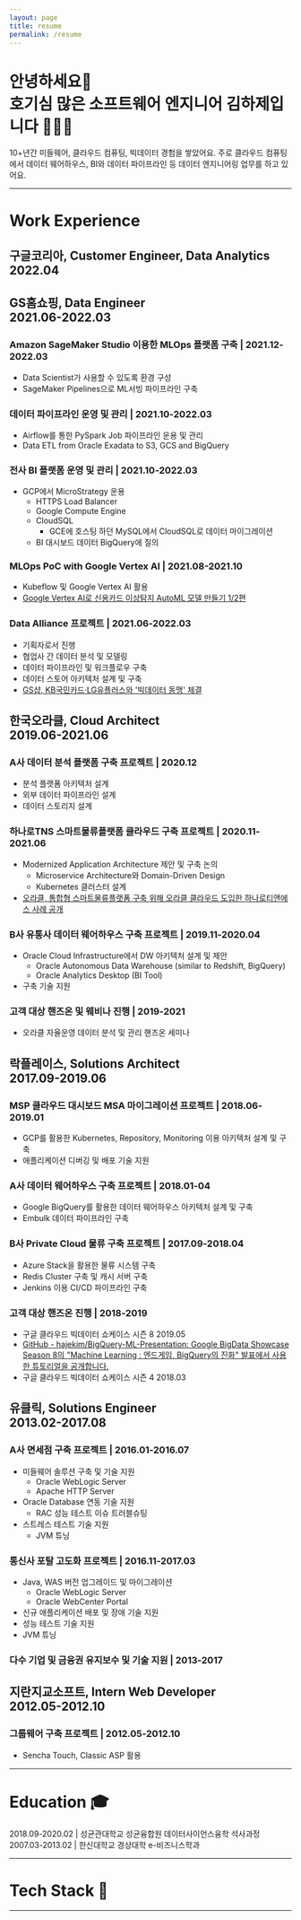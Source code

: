 ```yaml
---
layout: page
title: resume
permalink: /resume
---
```

# 안녕하세요👋 <br/> 호기심 많은 소프트웨어 엔지니어 김하제입니다 🧑🏻‍💻
10+년간 미들웨어, 클라우드 컴퓨팅, 빅데이터 경험을 쌓았어요. 주로 클라우드 컴퓨팅에서 데이터 웨어하우스, BI와 데이터 파이프라인 등 데이터 엔지니어링 업무를 하고 있어요.

---
# Work Experience
## 구글코리아, Customer Engineer, Data Analytics <br/>  2022.04
## GS홈쇼핑, Data Engineer <br/> 2021.06-2022.03

### Amazon SageMaker Studio 이용한 MLOps 플랫폼 구축 | 2021.12-2022.03
- Data Scientist가 사용할 수 있도록 환경 구성
- SageMaker Pipelines으로 ML서빙 파이프라인 구축

### 데이터 파이프라인 운영 및 관리 | 2021.10-2022.03
- Airflow를 통한 PySpark Job 파이프라인 운용 및 관리
- Data ETL from Oracle Exadata to S3, GCS and BigQuery

### 전사 BI 플랫폼 운영 및 관리 |  2021.10-2022.03
- GCP에서 MicroStrategy 운용
    - HTTPS Load Balancer
    - Google Compute Engine
    - CloudSQL
        - GCE에 호스팅 하던 MySQL에서 CloudSQL로 데이터 마이그레이션
    - BI 대시보드 데이터 BigQuery에 질의

### MLOps PoC with Google Vertex AI | 2021.08-2021.10
- Kubeflow 및 Google Vertex AI 활용
- [Google Vertex AI로 신용카드 이상탐지 AutoML 모델 만들기 1/2편](https://velog.io/@haje/Vertex-AI-AutoML-%EC%82%AC%EA%B8%B0-%ED%83%90%EC%A7%80-%EB%AA%A8%EB%8D%B8-%EA%B5%AC%EC%B6%95)
    
### Data Alliance 프로젝트 | 2021.06-2022.03
- 기획자로서 진행
- 협업사 간 데이터 분석 및 모델링
- 데이터 파이프라인 및 워크플로우 구축
- 데이터 스토어 아키텍처 설계 및 구축
- [GS샵, KB국민카드·LG유플러스와 '빅데이터 동맹' 체결](http://www.econovill.com/news/articleView.html?idxno=534933)
        
## 한국오라클, Cloud Architect <br/> 2019.06-2021.06
### A사 데이터 분석 플랫폼 구축 프로젝트 | 2020.12
- 분석 플랫폼 아키텍처 설계
- 외부 데이터 파이프라인 설계
- 데이터 스토리지 설계

### 하나로TNS 스마트물류플랫폼 클라우드 구축 프로젝트 | 2020.11-2021.06
- Modernized Application Architecture 제안 및 구축 논의
    - Microservice Architecture와 Domain-Driven Design
    - Kubernetes 클러스터 설계
- [오라클, 통합형 스마트물류플랫폼 구축 위해 오라클 클라우드 도입한 하나로티앤에스 사례 공개](https://www.oracle.com/kr/news/announcement/oracle-cloud-helps-hanaro-tns-integrate-logistics-platform-2021-04-12.html)
        
### B사 유통사 데이터 웨어하우스 구축 프로젝트 | 2019.11-2020.04
- Oracle Cloud Infrastructure에서 DW 아키텍처 설계 및 제안
    - Oracle Autonomous Data Warehouse (similar to Redshift, BigQuery)
    - Oracle Analytics Desktop (BI Tool)
- 구축 기술 지원
### 고객 대상 핸즈온 및 웨비나 진행 | 2019-2021
- 오라클 자율운영 데이터 분석 및 관리 핸즈온 세미나

## 락플레이스, Solutions Architect <br/>  2017.09-2019.06
### MSP 클라우드 대시보드 MSA 마이그레이션 프로젝트 | 2018.06-2019.01
- GCP를 활용한 Kubernetes, Repository, Monitoring 이용 아키텍처 설계 및 구축
- 애플리케이션 디버깅 및 배포 기술 지원
### A사 데이터 웨어하우스 구축 프로젝트 | 2018.01-04
- Google BigQuery를 활용한 데이터 웨어하우스 아키텍처 설계 및 구축
- Embulk 데이터 파이프라인 구축
### B사 Private Cloud 물류 구축 프로젝트 | 2017.09-2018.04
- Azure Stack을 활용한 물류 시스템 구축
- Redis Cluster 구축 및 캐시 서버 구축
- Jenkins 이용 CI/CD 파이프라인 구축
### 고객 대상 핸즈온 진행 | 2018-2019
- 구글 클라우드 빅데이터 쇼케이스 시즌 8 2019.05  
- [GitHub - hajekim/BigQuery-ML-Presentation: Google BigData Showcase Season 8의 "Machine Learning : 엔드게임, BigQuery의 진화" 발표에서 사용한 튜토리얼을 공개합니다.](https://github.com/hajekim/BigQuery-ML-Presentation)
- 구글 클라우드 빅데이터 쇼케이스 시즌 4 2018.03

## 유클릭, Solutions Engineer <br/> 2013.02-2017.08
### A사 면세점 구축 프로젝트 | 2016.01-2016.07
- 미들웨어 솔루션 구축 및 기술 지원
    - Oracle WebLogic Server
    - Apache HTTP Server
- Oracle Database 연동 기술 지원
    - RAC 성능 테스트 이슈 트러블슈팅
- 스트레스 테스트 기술 지원
    - JVM 튜닝
### 통신사 포탈 고도화 프로젝트 | 2016.11-2017.03
- Java, WAS 버전 업그레이드 및 마이그레이션
    - Oracle WebLogic Server
    - Oracle WebCenter Portal
- 신규 애플리케이션 배포 및 장애 기술 지원
- 성능 테스트 기술 지원
- JVM 튜닝

### 다수 기업 및 금융권 유지보수 및 기술 지원 | 2013-2017

## 지란지교소프트, Intern Web Developer <br/> 2012.05-2012.10
### 그룹웨어 구축 프로젝트 | 2012.05-2012.10
- Sencha Touch, Classic ASP 활용

---

# Education 🎓
2018.09-2020.02 | 성균관대학교 성균융합원 데이터사이언스융학 석사과정
2007.03-2013.02 | 한신대학교 경상대학 e-비즈니스학과

---

# Tech Stack 🥞



---